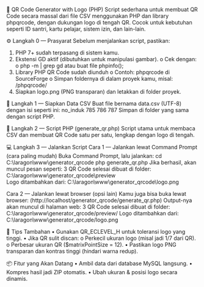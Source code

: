 🧾 QR Code Generator with Logo (PHP)
Script sederhana untuk membuat QR Code secara massal dari file CSV menggunakan PHP dan library phpqrcode, dengan dukungan logo di tengah QR.
Cocok untuk kebutuhan seperti ID santri, kartu pelajar, sistem izin, dan lain-lain.

⚙️ Langkah 0 — Prasyarat
Sebelum menjalankan script, pastikan:
1.	PHP 7+ sudah terpasang di sistem kamu.
2.	Ekstensi GD aktif (dibutuhkan untuk manipulasi gambar).
o	Cek dengan:
o	php -m | grep gd
atau buat file phpinfo();
3.	Library PHP QR Code sudah diunduh
o	Contoh: phpqrcode di SourceForge
o	Simpan foldernya di dalam proyek kamu, misal: /phpqrcode/
4.	Siapkan logo.png (PNG transparan) dan letakkan di folder proyek.

🧩 Langkah 1 — Siapkan Data CSV
Buat file bernama data.csv (UTF-8) dengan isi seperti ini:
no_induk
785
786
787
Simpan di folder yang sama dengan script PHP.

🧠 Langkah 2 — Script PHP (generate_qr.php)
Script utama untuk membaca CSV dan membuat QR Code satu per satu, lengkap dengan logo di tengah.

💻 Langkah 3 — Jalankan Script
Cara 1 — Jalankan lewat Command Prompt (cara paling mudah)
Buka Command Prompt, lalu jalankan:
cd C:\laragon\www\generator_qrcode
php generate_qr.php
Jika berhasil, akan muncul pesan seperti:
3 QR Code selesai dibuat di folder: C:\laragon\www\generator_qrcode\preview\
Logo ditambahkan dari: C:\laragon\www\generator_qrcode\logo.png

Cara 2 — Jalankan lewat browser (opsi lain)
Kamu juga bisa buka lewat browser:
(http://localhost/generator_qrcode/generate_qr.php)
Output-nya akan muncul di halaman web:
3 QR Code selesai dibuat di folder: C:\laragon\www\generator_qrcode/preview/ Logo ditambahkan dari: C:\laragon\www\generator_qrcode/logo.png

🧰 Tips Tambahan
•	Gunakan QR_ECLEVEL_H untuk toleransi logo yang tinggi.
•	Jika QR sulit discan:
o	Perkecil ukuran logo (misal jadi 1/7 dari QR).
o	Perbesar ukuran QR ($matrixPointSize = 12).
•	Pastikan logo PNG transparan dan kontras tinggi (hindari warna redup).

📦 Fitur yang Akan Datang
•	Ambil data dari database MySQL langsung.
•	Kompres hasil jadi ZIP otomatis.
•	Ubah ukuran & posisi logo secara dinamis.